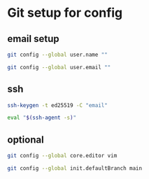 # Git setup for config

## email setup

```bash
git config --global user.name ""
```

```bash
git config --global user.email ""
```

## ssh

```bash
ssh-keygen -t ed25519 -C "email"
```

```bash
eval "$(ssh-agent -s)"
```

## optional

```bash
git config --global core.editor vim
```

```bash
git config --global init.defaultBranch main
```
